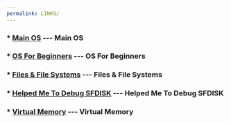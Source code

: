```yaml
---
permalink: LINKS/
---
```


### * [Main OS](https://os.vlsm.org/) --- Main OS
### * [OS For Beginners](https://youtu.be/vBURTt97EkA) --- OS For Beginners
### * [Files & File Systems](https://youtu.be/KN8YgJnShPM) --- Files & File Systems
### * [Helped Me To Debug SFDISK](https://youtu.be/aK3wzPxAWvc) --- Helped Me To Debug SFDISK
### * [Virtual Memory](https://youtu.be/NPhcwfnYZd8) --- Virtual Memory
